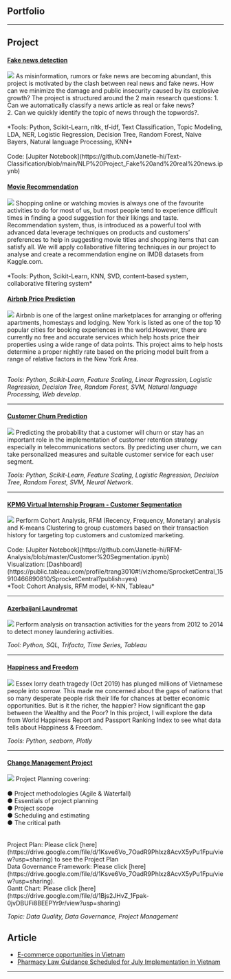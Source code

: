 ## Portfolio

---

## Project 

#### [Fake news detection](https://github.com/Janetle-hi/Text-Classification/blob/main/Final%20Report.pdf)
<img src="images/covernews.jpg"/>
As misinformation, rumors or fake news are becoming abundant, this project is motivated by the clash between real news and fake news. How can we minimize the damage and public insecurity caused by its explosive growth? The project is structured around the 2 main research questions:
1. Can we automatically classify a news article as real or fake news? <br>
2. Can we quickly identify the topic of news through the topwords?.<br>
<br>
*Tools: Python, Scikit-Learn, nltk, tf-idf, Text Classification, Topic Modeling, LDA, NER, Logistic Regression, Decision Tree, Random Forest, Naive Bayers, Natural language Processing, KNN*
<br> <br>
Code: [Jupiter Notebook](https://github.com/Janetle-hi/Text-Classification/blob/main/NLP%20Project_Fake%20and%20real%20news.ipynb) 
<br>

#### [Movie Recommendation](https://github.com/Janetle-hi/Movie-Recommendation/blob/master/Movie_Recommendation.ipynb)
<img src="images/netflix.png"/>
Shopping online or watching movies is always one of the favourite activities to do for most of us, but most people tend to experience difficult times in finding a good suggestion for their likings and taste. Recommendation system, thus, is introduced as a powerful tool with advanced data leverage techniques on products and customers’ preferences to help in suggesting movie titles and shopping items that can satisfy all. We will apply collaborative filtering techniques in our project to analyse and create a recommendation engine on IMDB datasets from Kaggle.com. <br> <br>
*Tools: Python, Scikit-Learn, KNN, SVD, content-based system, collaborative filtering system*

#### [Airbnb Price Prediction](/sample.md)
<img src="images/Airbnb Slide.png"/>
Airbnb is one of the largest online marketplaces for arranging or offering apartments, homestays and lodging. New York is listed as one of the top 10 popular cities for booking experiences in the world.However, there are currently no free and accurate services which help hosts price their properties using a wide range of data points. This project aims to help hosts determine a proper nightly rate based on the pricing model built from a range of relative factors in the New York Area.<br>
<br>

*Tools: Python, Scikit-Learn, Feature Scaling, Linear Regression, Logistic Regression, Decision Tree, Random Forest, SVM, Natural language Processing, Web develop*.


---
#### [Customer Churn Prediction](https://github.com/Janetle-hi/Customer-Churn-Prediction/blob/master/Churn%20Modeling.ipynb)
<img src="images/churn.jpg"/>
Predicting the probability that a customer will churn or stay has an important role in the implementation of customer retention strategy especially in telecommunications sectors. By predicting user churn, we can take personalized measures and suitable customer service for each user segment.

*Tools: Python, Scikit-Learn, Feature Scaling, Logistic Regression, Decision Tree, Random Forest, SVM, Neural Network*.

---
#### [KPMG Virtual Internship Program - Customer Segmentation](https://drive.google.com/file/d/1vmp2tnGIrvntwETCtVwHIu8ryMAUXRl3/view?usp=sharing)
<img src="images/KPMG.PNG"/>
Perform Cohort Analysis, RFM (Recency, Frequency, Monetary) analysis and K-means Clustering to group customers based on their transaction history for targeting top customers and customized marketing.
<br><br>
Code: [Jupiter Notebook](https://github.com/Janetle-hi/RFM-Analysis/blob/master/Customer%20Segmentation.ipynb) 
<br>
Visualization: [Dashboard](https://public.tableau.com/profile/trang3010#!/vizhome/SprocketCentral_15910466890810/SprocketCentral?publish=yes) 
<br>
*Tool: Cohort Analysis, RFM model, K-NN, Tableau*

---
#### [Azerbaijani Laundromat](/money.md)
<img src="images/im.jpg"/>
Perform analysis on transaction activities for the years from 2012 to 2014 to detect money laundering activities.

*Tool: Python, SQL, Trifacta, Time Series, Tableau*

---

#### [Happiness and Freedom](/happiness.md)
<img src="images/newplot.png"/>
Essex lorry death tragedy (Oct 2019) has plunged millions of Vietnamese people into sorrow. This made me concerned about the gaps of nations that so many desperate people risk their life for chances at better economic opportunities. But is it the richer, the happier? How significant the gap between the Wealthy and the Poor? In this project, I will explore the data from World Happiness Report and Passport Ranking Index to see what data tells about Happiness & Freedom.

*Tools: Python, seaborn, Plotly*

---
#### [Change Management Project](https://drive.google.com/file/d/1TdC962GKoL4dyyHASkA713mV0fEWIw52/view?usp=sharing) 
<img src="images/plan.png"/>
 Project Planning covering:<br> <br>
● Project methodologies (Agile & Waterfall)<br>
● Essentials of project planning <br>
● Project scope <br>
● Scheduling and estimating <br>
● The critical path <br>
<br>
<br>
Project Plan: Please click [here](https://drive.google.com/file/d/1Ksve6Vo_7OadR9Phlxz8AcvX5yPu1Fpu/view?usp=sharing) to see the Project Plan <br>
Data Governance Framework: Please click [here](https://drive.google.com/file/d/1Ksve6Vo_7OadR9Phlxz8AcvX5yPu1Fpu/view?usp=sharing). <br>
Gantt Chart: Please click [here](https://drive.google.com/file/d/1Bjs2JHvZ_1Fpak-0jvDBUFi8BEEPYr9r/view?usp=sharing)

*Topic: Data Quality, Data Governance, Project Management*

## Article
- [E-commerce opportunities in Vietnam](https://www.vietnam-briefing.com/news/e-commerce-logistics-emerging-opportunities-vietnam.html/)
- [Pharmacy Law Guidance Scheduled for July Implementation in Vietnam](https://www.vietnam-briefing.com/news/pharmacy-law-guidance-scheduled-july-implementation-vietnam.html/)



---
